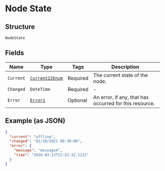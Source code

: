 
# Node State

## Structure

`NodeState`

## Fields

| Name | Type | Tags | Description |
|  --- | --- | --- | --- |
| `Current` | [`Current22Enum`](../../doc/models/current-22-enum.md) | Required | The current state of the node. |
| `Changed` | `DateTime` | Required | - |
| `Error` | [`Error1`](../../doc/models/error-1.md) | Optional | An error, if any, that has occurred for this resource. |

## Example (as JSON)

```json
{
  "current": "offline",
  "changed": "01/30/2021 08:30:00",
  "error": {
    "message": "message4",
    "time": "2016-03-13T12:52:32.123Z"
  }
}
```

